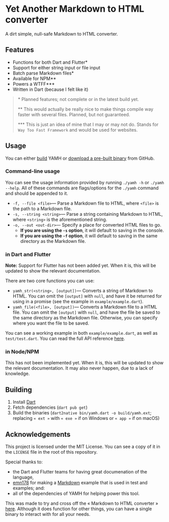 # Yet Another Markdown to HTML converter
A dirt simple, null-safe Markdown to HTML converter.

## Features
- Functions for both Dart and Flutter\*
- Support for either string input or file input
- Batch parse Markdown files\*
- Available for NPM\*\*
- Powers a WTFF\*\*\*
- Written in Dart (because I felt like it)

> \* Planned features; not complete or in the latest build yet.
>
> \*\* This would actually be really nice to make things compile way faster with several files. Planned, but not guaranteed.
> 
> \*\*\* This is just an idea of mine that I may or may not do. Stands for `Way Too Fast Framework` and would be used for websites.

## Usage
You can either [build](#Building) YAMH or [download a pre-built binary](https://github.com/doamatto/yamh/releases) from GitHub.

### Command-line usage
You can see the usage information provided by running `./yamh -h` or `./yamh --help`. All of these commands are flags/options for the `./yamh` command and should be appended to it.

- `-f, --file <file>`&mdash; Parse a Markdown file to HTML, where `<file>` is the path to a Markdown file.
- `-s, --string <string>`&mdash; Parse a string containing Markdown to HTML, where `<string>` is the aforementioned string.
- `-o, --out <out-dir>`&mdash; Specify a place for converted HTML files to go.
    - **If you are using the `-s` option**, it will default to saving in the console.
    - **If you are using the `-f` option**, it will default to saving in the same directory as the Markdown file. 

### in Dart and Flutter
**Note:** Support for Flutter has not been added yet. When it is, this will be updated to show the relevant documentation.

There are two core functions you can use:
- `yamh_str(<string>, [output])`&mdash; Converts a string of Markdown to HTML. You can omit the `[output]` with `null`, and have it be returned for using in a promise (see the example in `example/example.dart`).
- `yamh_file(<file>, [output])`&mdash; Converts a Markdown file to a HTML file. You can omit the `[output]` with `null`, and have the file be saved to the same directory as the Markdown file. Otherwise, you can specify where you want the file to be saved.

You can see a working example in both `example/example.dart`, as well as `test/test.dart`. You can read the full API reference [here](https://pub.dev/documentation/yamh/latest/).

### in Node/NPM
This has not been implemented yet. When it is, this will be updated to show the relevant documentation. It may also never happen, due to a lack of knowledge.

## Building
1. Install [Dart](https://dart.dev)
2. Fetch dependencies (`dart pub get`)
3. Build the binaries (`dart2native bin/yamh.dart -o build/yamh.ext`; replacing `« ext »` with `« exe »` if on Windows or `« app »` if on macOS)

## Acknowledgements
This project is licensed under the MIT License. You can see a copy of it in the `LICENSE` file in the root of this repository.

Special thanks to:
- the Dart and Flutter teams for having great documenation of the language,
- [emn178](https://github.com/emn178) for making a [Markdown](https://github.com/emn178/markdown) example that is used in test and examples; and:
- all of the dependencies of YAMH for helping power this tool.

This was made to try and cross off the « Markdown to HTML converter » [here](https://cyckl.net/idea). Although it does function for other things, you can have a single binary to interact with for all your needs.